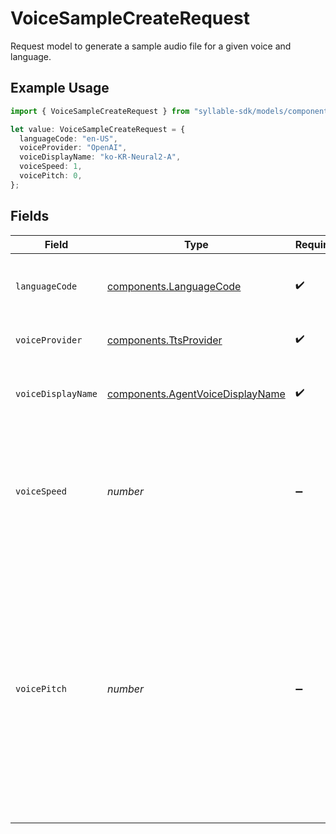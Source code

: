 # VoiceSampleCreateRequest

Request model to generate a sample audio file for a given voice and language.

## Example Usage

```typescript
import { VoiceSampleCreateRequest } from "syllable-sdk/models/components";

let value: VoiceSampleCreateRequest = {
  languageCode: "en-US",
  voiceProvider: "OpenAI",
  voiceDisplayName: "ko-KR-Neural2-A",
  voiceSpeed: 1,
  voicePitch: 0,
};
```

## Fields

| Field                                                                                                                                                                                                                                 | Type                                                                                                                                                                                                                                  | Required                                                                                                                                                                                                                              | Description                                                                                                                                                                                                                           | Example                                                                                                                                                                                                                               |
| ------------------------------------------------------------------------------------------------------------------------------------------------------------------------------------------------------------------------------------- | ------------------------------------------------------------------------------------------------------------------------------------------------------------------------------------------------------------------------------------- | ------------------------------------------------------------------------------------------------------------------------------------------------------------------------------------------------------------------------------------- | ------------------------------------------------------------------------------------------------------------------------------------------------------------------------------------------------------------------------------------- | ------------------------------------------------------------------------------------------------------------------------------------------------------------------------------------------------------------------------------------- |
| `languageCode`                                                                                                                                                                                                                        | [components.LanguageCode](../../models/components/languagecode.md)                                                                                                                                                                    | :heavy_check_mark:                                                                                                                                                                                                                    | BCP 47 codes of languages that Syllable supports.                                                                                                                                                                                     |                                                                                                                                                                                                                                       |
| `voiceProvider`                                                                                                                                                                                                                       | [components.TtsProvider](../../models/components/ttsprovider.md)                                                                                                                                                                      | :heavy_check_mark:                                                                                                                                                                                                                    | TTS provider for an agent voice.                                                                                                                                                                                                      |                                                                                                                                                                                                                                       |
| `voiceDisplayName`                                                                                                                                                                                                                    | [components.AgentVoiceDisplayName](../../models/components/agentvoicedisplayname.md)                                                                                                                                                  | :heavy_check_mark:                                                                                                                                                                                                                    | Display names of voices that Syllable supports.                                                                                                                                                                                       |                                                                                                                                                                                                                                       |
| `voiceSpeed`                                                                                                                                                                                                                          | *number*                                                                                                                                                                                                                              | :heavy_minus_sign:                                                                                                                                                                                                                    | Speed of the voice in the range of 0.25 to 4.0 (OpenAI and Google) or 0.7 to 1.2 (ElevenLabs). Standard speed is 1.0.                                                                                                                 | 1                                                                                                                                                                                                                                     |
| `voicePitch`                                                                                                                                                                                                                          | *number*                                                                                                                                                                                                                              | :heavy_minus_sign:                                                                                                                                                                                                                    | Pitch of the voice in the range of -20.0 to 20.0. 20 means increase 20 semitones from the original pitch. -20 means decrease 20 semitones from the original pitch. 0 means use the original pitch. Only supported for Google configs. | 0                                                                                                                                                                                                                                     |